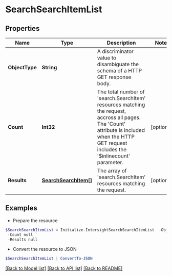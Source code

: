 # SearchSearchItemList
## Properties

Name | Type | Description | Notes
------------ | ------------- | ------------- | -------------
**ObjectType** | **String** | A discriminator value to disambiguate the schema of a HTTP GET response body. | 
**Count** | **Int32** | The total number of &#39;search.SearchItem&#39; resources matching the request, accross all pages. The &#39;Count&#39; attribute is included when the HTTP GET request includes the &#39;$inlinecount&#39; parameter. | [optional] 
**Results** | [**SearchSearchItem[]**](SearchSearchItem.md) | The array of &#39;search.SearchItem&#39; resources matching the request. | [optional] 

## Examples

- Prepare the resource
```powershell
$SearchSearchItemList = Initialize-IntersightSearchSearchItemList  -ObjectType null `
 -Count null `
 -Results null
```

- Convert the resource to JSON
```powershell
$SearchSearchItemList | ConvertTo-JSON
```

[[Back to Model list]](../README.md#documentation-for-models) [[Back to API list]](../README.md#documentation-for-api-endpoints) [[Back to README]](../README.md)

